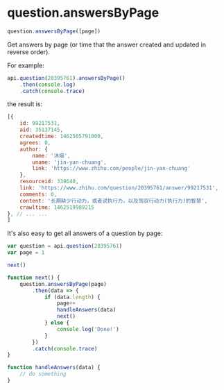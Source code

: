 # question.answersByPage

```javascript
question.answersByPage([page])
```

Get answers by page (or time that the answer created and updated in reverse order).

For example:

```javascript
api.question(20395761).answersByPage()
    .then(console.log)
    .catch(console.trace)
```

the result is:

```javascript
[{
    id: 99217531,
    aid: 35137145,
    createdtime: 1462505791000,
    agrees: 0,
    author: {
        name: '沐烟',
        uname: 'jin-yan-chuang',
        link: 'https://www.zhihu.com/people/jin-yan-chuang'
    },
    resourceid: 338640,
    link: 'https://www.zhihu.com/question/20395761/answer/99217531',
    comments: 0,
    content: '长期缺少行动力，或者说执行力，以及驾驭行动力(执行力)的智慧',
    crawltime: 1462519989215
}, // ... ...
]
```

It's also easy to get all answers of a question by page:

```javascript
var question = api.question(20395761)
var page = 1

next()

function next() {
    question.answersByPage(page)
        .then(data => {
            if (data.length) {
                page++
                handleAnswers(data)
                next()
            } else {
                console.log('Done!')
            }
        })
        .catch(console.trace)
}

function handleAnswers(data) {
    // do something
}
```
